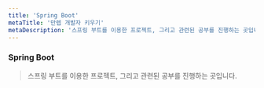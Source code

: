 ```yaml
---
title: 'Spring Boot'
metaTitle: '만렙 개발자 키우기'
metaDescription: '스프링 부트를 이용한 프로젝트, 그리고 관련된 공부를 진행하는 곳입니다.'
---
```


### Spring Boot

> 스프링 부트를 이용한 프로젝트, 그리고 관련된 공부를 진행하는 곳입니다.
